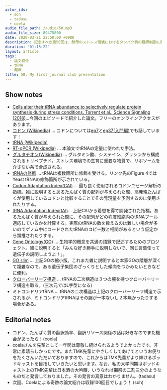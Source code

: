 ```yaml
---
actor_ids:
  - soh
  - tadasu
  - coela
audio_file_path: /audio/50.mp3
audio_file_size: 89475800
date: 2020-03-21 22:50:00 +0900
description: 記念すべき第50回は、酵母のストレス環境におけるタンパク質の翻訳制御に関する原著論文を紹介しました。
duration: "01:15:22"
layout: article
tags:
  - 論文紹介
  - tRNA
  - 翻訳
title: 50. My first journal club presentation
---
```


## Show notes
- [Cells alter their tRNA abundance to selectively regulate protein synthesis during stress conditions. Torrent et al., Science Signaling (2018)](https://www.ncbi.nlm.nih.gov/pubmed/30181241)...今回のエピソードで紹介した論文。フリーのオンラインアクセスがあります。
- [コドン (Wikipedia)](https://ja.wikipedia.org/wiki/%E3%82%B3%E3%83%89%E3%83%B3) ... コドンについては[ep7](https://researchat.fm/episode/7)と[ep37(入門編)](https://researchat.fm/episode/37)でも話しています！
- [tRNA (Wikipedia)](https://ja.wikipedia.org/wiki/%E8%BB%A2%E7%A7%BBRNA)
- [RT-qPCR (Wikipedia)](https://en.wikipedia.org/wiki/Real-time_polymerase_chain_reaction) ... 本論文でtRNAの定量に使われた手法。
- [グルタチオン(Wikipedia)](https://ja.wikipedia.org/wiki/%E3%82%B0%E3%83%AB%E3%82%BF%E3%83%81%E3%82%AA%E3%83%B3) ... グルタミン酸、システイン、グリシンから構成されるトリペプチド。ストレス環境での生育に重要な物質で、リボソームを介さない系で合成される。
- [tRNAの修飾](https://www.genetics.org/content/194/1/43) ... tRNAは複数箇所に修飾を受ける。リンク先のFigure 4ではYeast tRNAの修飾箇所が示されている。
- [Codon Adaptation Index(CAI)](https://www.ncbi.nlm.nih.gov/pubmed/3547335) ... 最も良く使用されるコドンユセージ解析の指標。雑に説明するとあるたんぱく質の配列が与えられた際、高発現たんぱくが使用しているコドンと比較することでその発現量を予測するのに使用されたりする。
- [tRNA Adaptation Index(tAI)](https://www.ncbi.nlm.nih.gov/pubmed/14627830)... 上記CAIから着想を得て開発された指標。あるたんぱく質が与えられた際に、その配列がどの程度細胞内のtRNAプール適応しているかを計算する。実際のtRNAの数を数えるのは難しい場合が多いのでゲノム中にコードされたtRNAのコピー数と相関があるという仮定から類推されたりする。
- [Gene Ontology(GO)](https://ja.wikipedia.org/wiki/%E9%81%BA%E4%BC%9D%E5%AD%90%E3%82%AA%E3%83%B3%E3%83%88%E3%83%AD%E3%82%B8%E3%83%BC) ... 生物学的概念を共通の語録で記述するためのプロジェクト。雑に説明すると「みんな好き勝手に説明しないで、同じ言葉使って遺伝子の説明しようよ！」。
- [GO slim](https://www.ebi.ac.uk/training/online/course/quickgo-quick-tour/what-go-slim) ... 上記GOの縮小版。これまた雑に説明すると本家GOの階層が深くて複雑なので、ある遺伝子集団のざっくりとした傾向をつかみたいときなどに便利。
- [クローバーリーフ構造](https://ja.wikipedia.org/wiki/%E3%83%95%E3%82%A1%E3%82%A4%E3%83%AB:%E8%BB%A2%E7%A7%BB%EF%BC%B2%EF%BC%AE%EF%BC%A1%E3%81%AE%E6%A7%8B%E9%80%A0%EF%BC%88%E3%82%AF%E3%83%AD%E3%83%BC%E3%83%90%E3%83%BC%E3%83%AA%E3%83%BC%E3%83%95%EF%BC%89.png) ... tRNAの二次構造は３つの腕を持つクローバーリーフ構造を取る。(三次元ではL字型になる)
- ミトコンドリアtRNA ... tRNAの二次構造は上記のクローバーリーフ構造で示されるが、ミトコンドリアtRNAはその腕が一本ないし２本無かったりする場合がある。

## Editorial notes
- コドン、たんぱく質の翻訳効率、翻訳リソース関係の話は好きなのでまた機会があったら！(coela)
- coelaさんを先輩として一年間は尊敬し続けられるようでよかったです。非常に素晴らしかったです。またTMK先輩にやさしくしてあげてというお便りをたくさんいただいておりますので、これからはTMK先輩がより輝けるポッドキャストを目指していきたいと思います。なお、私の大学同期はポッドキャスト上のTMK先輩は日本酒の大吟醸、いうなれば獺祭の二割三分のようなものだと発言しておりました。その発言の真意はわかりません。(tadasu)
- 次回、Coelaによる奇跡の論文紹介は収録100回目でしょう！ (soh)

